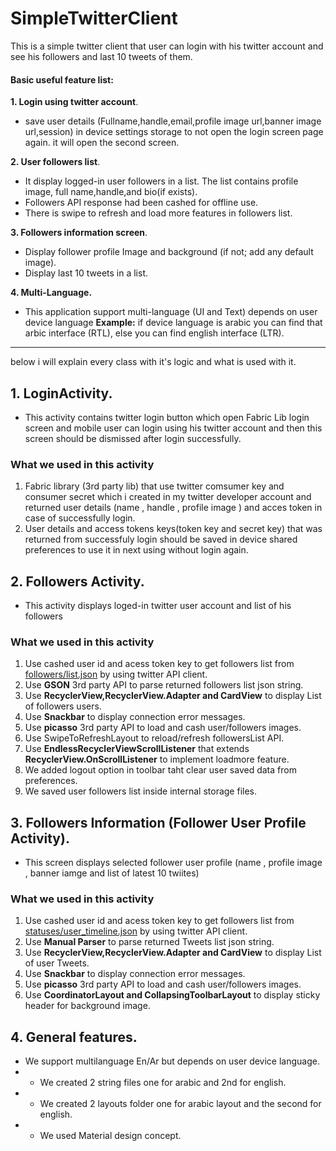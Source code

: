 # SimpleTwitterClient
This is a simple twitter client that user can login with his twitter account and see his followers and last 10 tweets of them. 

#### Basic useful feature list:

   **1. Login using twitter account**.
  * save user details (Fullname,handle,email,profile image url,banner image url,session) in device settings storage to not open the login screen page again. it will open the second screen.
 
  **2. User followers list**.
   * It display logged-in user followers in a list. The list contains profile image, full name,handle,and bio(if exists).
 * Followers API response had been cashed for offline use.
 * There is swipe to refresh and load more features in followers list.


  **3. Followers information screen**.
 * Display follower profile Image and background (if not; add any default image).
 * Display last 10 tweets in a list.

 **4. Multi-Language.** 
 * This application support multi-language (UI and Text) depends on user device language  **Example:** if device language is arabic you can find that arbic interface (RTL), else you can find english interface (LTR).

-----------
below i will explain every class with it's logic and what is used with it.

## 1. LoginActivity.
* This activity contains twitter login button which open Fabric Lib login screen and mobile user can login using his twitter account and then this screen should be dismissed after login successfully.

### What we used in this activity

1. Fabric library (3rd party lib) that use twitter comsumer key and consumer secret which i created in my twitter developer account and returned user details (name , handle , profile image ) and acces token in case of successfully login.
2. User details and access tokens keys(token key and secret key) that was returned from successfuly login should be saved in device shared preferences to use it in next using without login again.

## 2. Followers Activity.
* This activity displays loged-in twitter user account and  list of his followers 

### What we used in this activity

1. Use cashed user id and acess token key to get followers list from [followers/list.json](https://dev.twitter.com/rest/reference/get/followers/list) by using twitter API client. 
2. Use **GSON** 3rd party API to parse returned followers list json string.
3. Use **RecyclerView,RecyclerView.Adapter and CardView** to display List of followers users.
4. Use **Snackbar** to display connection error messages.
5. Use **picasso** 3rd party API to load and cash user/followers images.
6. Use SwipeToRefreshLayout to reload/refresh followersList API.
7. Use **EndlessRecyclerViewScrollListener** that extends **RecyclerView.OnScrollListener** to implement loadmore feature.
8. We added logout option in toolbar taht clear user saved data from preferences.
9. We saved user followers list inside internal storage files.

## 3. Followers Information (Follower User Profile Activity). 
* This screen displays selected follower user profile (name , profile image , banner iamge and list of latest 10 twiites) 

### What we used in this activity

1. Use cashed user id and acess token key to get followers list from [statuses/user_timeline.json](https://dev.twitter.com/rest/reference/get/statuses/user_timeline) by using twitter API client. 
2. Use **Manual Parser** to parse returned Tweets list json string.
3. Use **RecyclerView,RecyclerView.Adapter and CardView** to display List of user Tweets.
4. Use **Snackbar** to display connection error messages.
5. Use **picasso** 3rd party API to load and cash user/followers images.
6. Use **CoordinatorLayout and CollapsingToolbarLayout** to display sticky header for background image.  

## 4. General features.
* We support multilanguage En/Ar but depends on user device language. 
* * We created 2 string files one for arabic and 2nd for english.
* * We created 2 layouts folder one for arabic layout and the second for english.
* * We used Material design concept.
